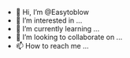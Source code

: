 - 👋 Hi, I’m @Easytoblow
- 👀 I’m interested in ...
- 🌱 I’m currently learning ...
- 💞️ I’m looking to collaborate on ...
- 📫 How to reach me ...

<!---
Easytoblow/Easytoblow is a ✨ special ✨ repository because its `README.md` (this file) appears on your GitHub profile.
You can click the Preview link to take a look at your changes.
--->
